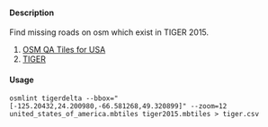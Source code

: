 #### Description

Find missing roads on osm which exist in TIGER 2015.

1. [OSM QA Tiles for USA](https://s3.amazonaws.com/mapbox/osm-qa-tiles/latest.country/united_states_of_america.mbtiles.gz)
2. [TIGER](https://s3.amazonaws.com/mapbox/tile-reduce-watchbot/mbtiles/tiger2015.mbtiles)


#### Usage

```
osmlint tigerdelta --bbox="[-125.20432,24.200980,-66.581268,49.320899]" --zoom=12 united_states_of_america.mbtiles tiger2015.mbtiles > tiger.csv
```
